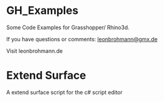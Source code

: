 # GH_Examples
Some Code Examples for Grasshopper/ Rhino3d. 

If you have questions or comments:
leonbrohmann@gmx.de

Visit leonbrohmann.de


# Extend Surface

A extend surface script for the c# script editor
